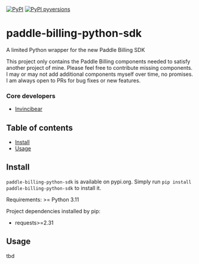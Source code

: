 [![PyPI](https://img.shields.io/pypi/v/paddle-billing-python-sdk.svg)](https://pypi.python.org/pypi/paddle-billing-python-sdk)
[![PyPI pyversions](https://img.shields.io/pypi/pyversions/paddle-billing-python-sdk.svg)](https://pypi.python.org/pypi/paddle-billing-python-sdk/)


# paddle-billing-python-sdk
A limited Python wrapper for the new Paddle Billing SDK

This project only contains the Paddle Billing components needed to satisfy another project of mine. Please feel free to contribute missing components. I may or may not add additional components myself over time, no promises. I am always open to PRs for bug fixes or new features.


### Core developers
- [Invincibear](https://github.com/Invincibear)



## Table of contents
- [Install](#Install)
- [Usage](#Usage)



## Install
`paddle-billing-python-sdk` is available on pypi.org. Simply run `pip install paddle-billing-python-sdk` to install it.

Requirements: >= Python 3.11

Project dependencies installed by pip:
- requests>=2.31



## Usage
tbd



